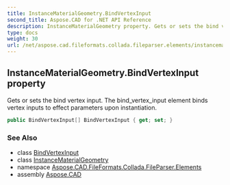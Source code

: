 ```yaml
---
title: InstanceMaterialGeometry.BindVertexInput
second_title: Aspose.CAD for .NET API Reference
description: InstanceMaterialGeometry property. Gets or sets the bind vertex input. The bind_vertex_input element binds vertex inputs to effect parameters upon instantiation
type: docs
weight: 30
url: /net/aspose.cad.fileformats.collada.fileparser.elements/instancematerialgeometry/bindvertexinput/
---
```

## InstanceMaterialGeometry.BindVertexInput property

Gets or sets the bind vertex input. The bind_vertex_input element binds vertex inputs to effect parameters upon instantiation.

```csharp
public BindVertexInput[] BindVertexInput { get; set; }
```

### See Also

* class [BindVertexInput](../../bindvertexinput/)
* class [InstanceMaterialGeometry](../)
* namespace [Aspose.CAD.FileFormats.Collada.FileParser.Elements](../../instancematerialgeometry/)
* assembly [Aspose.CAD](../../../)


